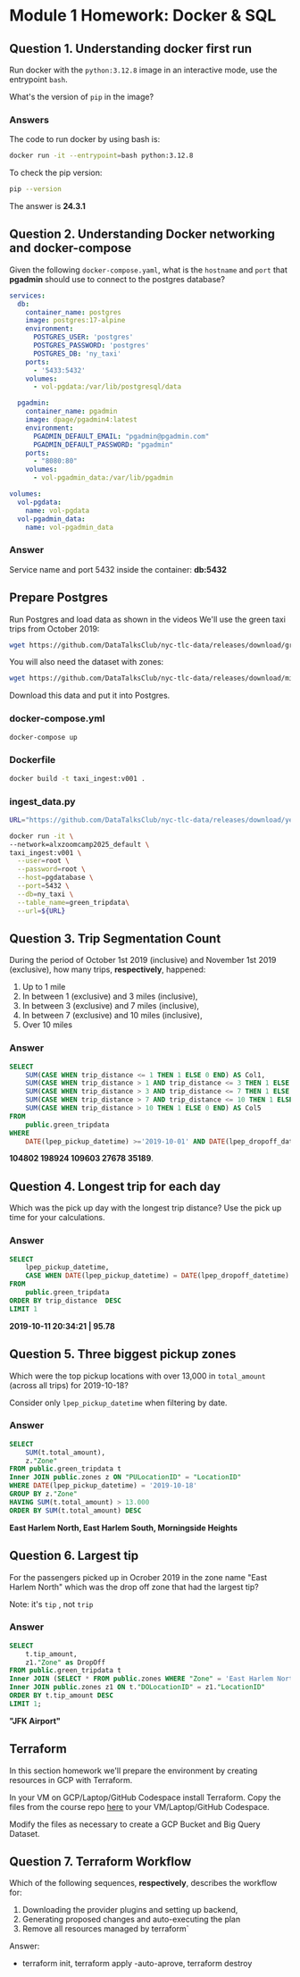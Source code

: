 # Module 1 Homework: Docker & SQL

## Question 1. Understanding docker first run 

Run docker with the `python:3.12.8` image in an interactive mode, use the entrypoint `bash`.

What's the version of `pip` in the image?

### Answers 
The code to run docker by using bash is: 
```bash
docker run -it --entrypoint=bash python:3.12.8

``` 
To check the pip version: 
```bash
pip --version

``` 
The answer is **24.3.1**

## Question 2. Understanding Docker networking and docker-compose

Given the following `docker-compose.yaml`, what is the `hostname` and `port` that **pgadmin** should use to connect to the postgres database?

```yaml
services:
  db:
    container_name: postgres
    image: postgres:17-alpine
    environment:
      POSTGRES_USER: 'postgres'
      POSTGRES_PASSWORD: 'postgres'
      POSTGRES_DB: 'ny_taxi'
    ports:
      - '5433:5432'
    volumes:
      - vol-pgdata:/var/lib/postgresql/data

  pgadmin:
    container_name: pgadmin
    image: dpage/pgadmin4:latest
    environment:
      PGADMIN_DEFAULT_EMAIL: "pgadmin@pgadmin.com"
      PGADMIN_DEFAULT_PASSWORD: "pgadmin"
    ports:
      - "8080:80"
    volumes:
      - vol-pgadmin_data:/var/lib/pgadmin  

volumes:
  vol-pgdata:
    name: vol-pgdata
  vol-pgadmin_data:
    name: vol-pgadmin_data
```

### Answer
Service name and port 5432 inside the container: **db:5432**


##  Prepare Postgres

Run Postgres and load data as shown in the videos
We'll use the green taxi trips from October 2019:

```bash
wget https://github.com/DataTalksClub/nyc-tlc-data/releases/download/green/green_tripdata_2019-10.csv.gz
```

You will also need the dataset with zones:

```bash
wget https://github.com/DataTalksClub/nyc-tlc-data/releases/download/misc/taxi_zone_lookup.csv
```

Download this data and put it into Postgres.


### docker-compose.yml
```bash
docker-compose up
```
### Dockerfile

```bash
docker build -t taxi_ingest:v001 .
```

### ingest_data.py

```bash
URL="https://github.com/DataTalksClub/nyc-tlc-data/releases/download/yellow/yellow_tripdata_2021-01.csv.gz"

docker run -it \
--network=alxzoomcamp2025_default \
taxi_ingest:v001 \
  --user=root \
  --password=root \
  --host=pgdatabase \
  --port=5432 \
  --db=ny_taxi \
  --table_name=green_tripdata\
  --url=${URL}
```



## Question 3. Trip Segmentation Count

During the period of October 1st 2019 (inclusive) and November 1st 2019 (exclusive), how many trips, **respectively**, happened:
1. Up to 1 mile
2. In between 1 (exclusive) and 3 miles (inclusive),
3. In between 3 (exclusive) and 7 miles (inclusive),
4. In between 7 (exclusive) and 10 miles (inclusive),
5. Over 10 miles 

### Answer
```sql
SELECT 
	SUM(CASE WHEN trip_distance <= 1 THEN 1 ELSE 0 END) AS Col1,
	SUM(CASE WHEN trip_distance > 1 AND trip_distance <= 3 THEN 1 ELSE 0 END) AS Col2,
	SUM(CASE WHEN trip_distance > 3 AND trip_distance <= 7 THEN 1 ELSE 0 END) AS Col3,
	SUM(CASE WHEN trip_distance > 7 AND trip_distance <= 10 THEN 1 ELSE 0 END) AS Col4,
	SUM(CASE WHEN trip_distance > 10 THEN 1 ELSE 0 END) AS Col5
FROM
	public.green_tripdata
WHERE
    DATE(lpep_pickup_datetime) >='2019-10-01' AND DATE(lpep_dropoff_datetime) < '2019-11-01';

```

**104802	198924	109603	27678	35189**. 


## Question 4. Longest trip for each day

Which was the pick up day with the longest trip distance?
Use the pick up time for your calculations.

### Answer

```sql
SELECT 
	lpep_pickup_datetime,
	CASE WHEN DATE(lpep_pickup_datetime) = DATE(lpep_dropoff_datetime) THEN trip_distance ELSE 0 END AS trip_distance
FROM
	public.green_tripdata
ORDER BY trip_distance	DESC
LIMIT 1
```

**2019-10-11 20:34:21	 |  95.78**

## Question 5. Three biggest pickup zones

Which were the top pickup locations with over 13,000 in
`total_amount` (across all trips) for 2019-10-18?

Consider only `lpep_pickup_datetime` when filtering by date.

### Answer

```sql
SELECT 
	SUM(t.total_amount),
	z."Zone"
FROM public.green_tripdata t
Inner JOIN public.zones z ON "PULocationID" = "LocationID"
WHERE DATE(lpep_pickup_datetime) = '2019-10-18'
GROUP BY z."Zone"
HAVING SUM(t.total_amount) > 13.000
ORDER BY SUM(t.total_amount) DESC

```
**East Harlem North, East Harlem South, Morningside Heights**


## Question 6. Largest tip

For the passengers picked up in Ocrober 2019 in the zone
name "East Harlem North" which was the drop off zone that had
the largest tip?

Note: it's `tip` , not `trip`

### Answer 
 
```sql
SELECT 
	t.tip_amount,
	z1."Zone" as DropOff
FROM public.green_tripdata t
Inner JOIN (SELECT * FROM public.zones WHERE "Zone" = 'East Harlem North') z ON t."PULocationID" = z."LocationID"
Inner JOIN public.zones z1 ON t."DOLocationID" = z1."LocationID"
ORDER BY t.tip_amount DESC
LIMIT 1;
```

**"JFK Airport"**


## Terraform

In this section homework we'll prepare the environment by creating resources in GCP with Terraform.

In your VM on GCP/Laptop/GitHub Codespace install Terraform. 
Copy the files from the course repo
[here](../../../01-docker-terraform/1_terraform_gcp/terraform) to your VM/Laptop/GitHub Codespace.

Modify the files as necessary to create a GCP Bucket and Big Query Dataset.


## Question 7. Terraform Workflow

Which of the following sequences, **respectively**, describes the workflow for: 
1. Downloading the provider plugins and setting up backend,
2. Generating proposed changes and auto-executing the plan
3. Remove all resources managed by terraform`

Answer:
- terraform init, terraform apply -auto-aprove, terraform destroy


